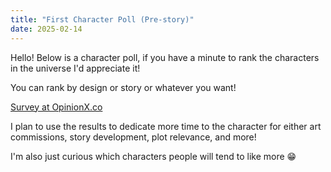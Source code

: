 ```yaml
---
title: "First Character Poll (Pre-story)"
date: 2025-02-14
---
```


Hello! Below is a character poll, if you have a minute to rank the characters in the universe I'd appreciate it!

You can rank by design or story or whatever you want!

<a href="https://app.opinionx.co/fc00cf8a-3793-41e0-ae2f-8657d7567eaa/survey">Survey at OpinionX.co</a>

I plan to use the results to dedicate more time to the character for either art commissions, story development, plot relevance, and more!

I'm also just curious which characters people will tend to like more 😁
